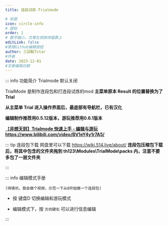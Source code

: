 ```yaml
---
title: 连段试炼-Trialmode

# 标题
icon: circle-info
# 图标
order: 1
# 数字越小，文章左侧排序越靠上
editLink: false
#禁用Github编辑按钮
author: 三回転Tstar
#作者
date: 2023-12-01
#文章编辑日期
---
```



::: info 功能简介
Trialmode 默认关闭

TrialMode 是制作连段包和打连段试炼的mod 
**主菜单原本 Result 的位置替换为了 Trial**

**从主菜单 Trial 进入操作界面后，最底部有导航栏，已有汉化**


**编辑制作推荐用0.5.12版本，游玩推荐用0.6.1版本**

[【**非想天则】Trialmode 快速上手 - 编辑与游玩**](https://www.bilibili.com/video/BV1eY4y1r7A5/) 
**https://www.bilibili.com/video/BV1eY4y1r7A5/**

::: tip 连段包下载
网盘里可以下载 https://wiki.514.live/about/
**连段包压缩包下载后，将其中包含的文件夹拖到 th123\Modules\TrialMode\packs 内，注意不要多包了一层文件夹**


:::


::: info 编辑模式手册

`(待填坑，我会做个视频，示范一下从0开始做一个连段包)`

- 按 键盘D 切换编辑和游玩模式

- 编辑模式下，按 `方向键右` 可以进行信息编辑

:::

